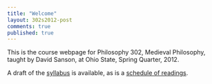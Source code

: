 ```yaml
---
title: "Welcome"
layout: 302s2012-post
comments: true
published: true
---
```


This is the course webpage for Philosophy 302, Medieval Philosophy, taught by David Sanson, at Ohio State, Spring Quarter, 2012.

A draft of the [syllabus](syllabus.html) is available, as is a [schedule of readings](readings.html).
